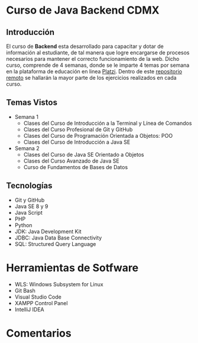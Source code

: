 # Curso de Java Backend CDMX
## Introducción
El curso de **Backend** esta desarrollado para capacitar y dotar de información al estudiante, de tal manera que logre encargarse de procesos necesarios para mantener el correcto funcionamiento de la web. Dicho curso, comprende de 4 semanas, donde se le imparte 4 temas por semana en la plataforma de educación en linea [Platzi](http:/https://platzi.com// "Platzi"). Dentro de este [repositorio remoto](http://https://github.com/CarefreeBird004/Curso-Java-Backend-CDMX "repositorio remoto") se hallarán la mayor parte de los ejercicios realizados en cada curso.

## Temas Vistos
* Semana 1
	* Clases del Curso de Introducción a la Terminal y Línea de Comandos
	* Clases del Curso Profesional de Git y GitHub
	* Clases del Curso de Programación Orientada a Objetos: POO
	* Clases del Curso de Introducción a Java SE
* Semana 2
	* Clases del Curso de Java SE Orientado a Objetos
	* Clases del Curso Avanzado de Java SE
	* Curso de Fundamentos de Bases de Datos


## Tecnologías
* Git y GitHub
* Java SE 8 y 9
* Java Script
* PHP
* Python
* JDK: Java Development Kit
* JDBC: Java Data Base Connectivity
* SQL: Structured Query Language

# Herramientas de Sotfware
* WLS: Windows Subsystem for Linux
* Git Bash 
* Visual Studio Code 
* XAMPP Control Panel 
* IntelliJ IDEA 

# Comentarios 
